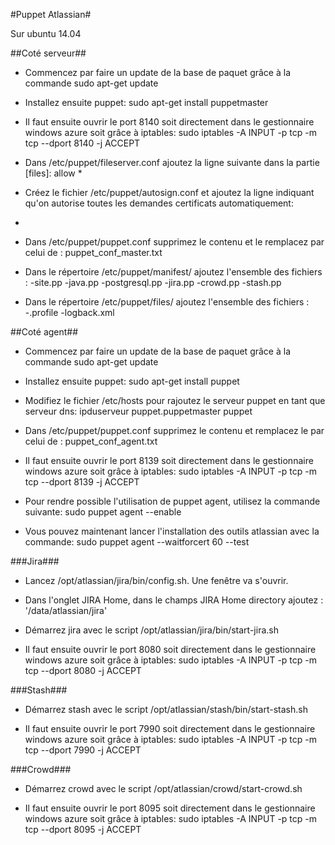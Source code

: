 #Puppet Atlassian#

Sur ubuntu 14.04

##Coté serveur##

- Commencez par faire un update de la base de paquet grâce à la commande 
sudo apt-get update

- Installez ensuite puppet:
sudo apt-get install puppetmaster

- Il faut ensuite ouvrir le port 8140 soit directement dans le gestionnaire windows azure soit grâce à iptables:
sudo iptables -A INPUT -p tcp -m tcp --dport 8140 -j ACCEPT

- Dans /etc/puppet/fileserver.conf ajoutez la ligne suivante dans la partie [files]:
allow *

- Créez le fichier /etc/puppet/autosign.conf et ajoutez la ligne indiquant qu'on autorise toutes les demandes certificats automatiquement:
*

- Dans /etc/puppet/puppet.conf supprimez le contenu et le remplacez par celui de :
puppet_conf_master.txt

- Dans le répertoire /etc/puppet/manifest/ ajoutez l'ensemble des fichiers :
	-site.pp
	-java.pp
	-postgresql.pp
	-jira.pp
	-crowd.pp
	-stash.pp

- Dans le répertoire /etc/puppet/files/ ajoutez l'ensemble des fichiers :
	-.profile
	-logback.xml
	
	
##Coté agent##

- Commencez par faire un update de la base de paquet grâce à la commande 
sudo apt-get update

- Installez ensuite puppet:
sudo apt-get install puppet

- Modifiez le fichier /etc/hosts pour rajoutez le serveur puppet en tant que serveur dns:
ipduserveur	puppet.puppetmaster puppet

- Dans /etc/puppet/puppet.conf supprimez le contenu et remplacez le par celui de :
puppet_conf_agent.txt

- Il faut ensuite ouvrir le port 8139 soit directement dans le gestionnaire windows azure soit grâce à iptables:
sudo iptables -A INPUT -p tcp -m tcp --dport 8139 -j ACCEPT

- Pour rendre possible l'utilisation de puppet agent, utilisez la commande suivante:
sudo puppet agent --enable

- Vous pouvez maintenant lancer l'installation des outils atlassian avec la commande:
sudo puppet agent --waitforcert 60 --test

###Jira###

- Lancez /opt/atlassian/jira/bin/config.sh. Une fenêtre va s'ouvrir. 

- Dans l'onglet JIRA Home, dans le champs JIRA Home directory ajoutez  : '/data/atlassian/jira'

- Démarrez jira avec le script /opt/atlassian/jira/bin/start-jira.sh

- Il faut ensuite ouvrir le port 8080 soit directement dans le gestionnaire windows azure soit grâce à iptables:
sudo iptables -A INPUT -p tcp -m tcp --dport 8080 -j ACCEPT

###Stash###

- Démarrez stash avec le script /opt/atlassian/stash/bin/start-stash.sh

- Il faut ensuite ouvrir le port 7990 soit directement dans le gestionnaire windows azure soit grâce à iptables:
sudo iptables -A INPUT -p tcp -m tcp --dport 7990 -j ACCEPT

###Crowd###

- Démarrez crowd avec le script /opt/atlassian/crowd/start-crowd.sh

- Il faut ensuite ouvrir le port 8095 soit directement dans le gestionnaire windows azure soit grâce à iptables:
sudo iptables -A INPUT -p tcp -m tcp --dport 8095 -j ACCEPT